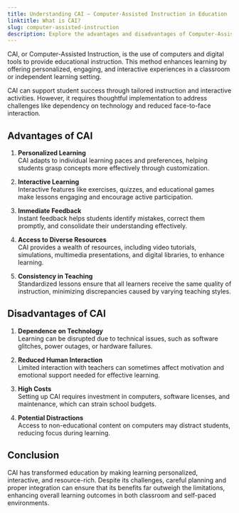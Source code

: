 ```yaml
---
title: Understanding CAI – Computer-Assisted Instruction in Education
linktitle: What is CAI?
slug: computer-assisted-instruction
description: Explore the advantages and disadvantages of Computer-Assisted Instruction (CAI) in education and how it fosters personalized, interactive learning.
---
```


CAI, or Computer-Assisted Instruction, is the use of computers and digital tools to provide educational instruction. This method enhances learning by offering personalized, engaging, and interactive experiences in a classroom or independent learning setting.

CAI can support student success through tailored instruction and interactive activities. However, it requires thoughtful implementation to address challenges like dependency on technology and reduced face-to-face interaction.

## Advantages of CAI

1. **Personalized Learning**  
   CAI adapts to individual learning paces and preferences, helping students grasp concepts more effectively through customization.

2. **Interactive Learning**  
   Interactive features like exercises, quizzes, and educational games make lessons engaging and encourage active participation.

3. **Immediate Feedback**  
   Instant feedback helps students identify mistakes, correct them promptly, and consolidate their understanding effectively.

4. **Access to Diverse Resources**  
   CAI provides a wealth of resources, including video tutorials, simulations, multimedia presentations, and digital libraries, to enhance learning.

5. **Consistency in Teaching**  
   Standardized lessons ensure that all learners receive the same quality of instruction, minimizing discrepancies caused by varying teaching styles.

## Disadvantages of CAI

1. **Dependence on Technology**  
   Learning can be disrupted due to technical issues, such as software glitches, power outages, or hardware failures.

2. **Reduced Human Interaction**  
   Limited interaction with teachers can sometimes affect motivation and emotional support needed for effective learning.

3. **High Costs**  
   Setting up CAI requires investment in computers, software licenses, and maintenance, which can strain school budgets.

4. **Potential Distractions**  
   Access to non-educational content on computers may distract students, reducing focus during learning.

## Conclusion

CAI has transformed education by making learning personalized, interactive, and resource-rich. Despite its challenges, careful planning and proper integration can ensure that its benefits far outweigh the limitations, enhancing overall learning outcomes in both classroom and self-paced environments.
